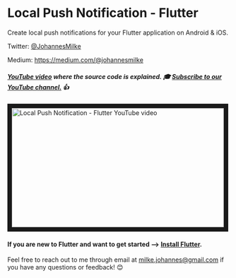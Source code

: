 # Local Push Notification - Flutter
Create local push notifications for your Flutter application on Android & iOS.


Twitter: [@JohannesMilke](https://twitter.com/JohannesMilke "Twitter Johannes Milke")

Medium: https://medium.com/@johannesmilke

##### [YouTube video](https://www.youtube.com/watch?v=xMeCwF5MO6w "Youtube Johannes Milke") where the *source code* is explained. :mortar_board: [Subscribe to our YouTube channel.](http://www.youtube.com/channel/UC0FD2apauvegCcsvqIBceLA?sub_confirmation=1 "YouTube Subscribe Johannes Milke") :thumbsup:  
<a href="https://www.youtube.com/watch?v=xMeCwF5MO6w&feature=player_embedded
" target="_blank"><img src="http://img.youtube.com/vi/xMeCwF5MO6w/maxresdefault.jpg" 
alt="Local Push Notification - Flutter YouTube video" width="480" height="270" border="10" /></a>

#### If you are new to Flutter and want to get started --> [Install Flutter](https://flutter.io/docs/get-started/install "Install Flutter").


Feel free to reach out to me through email at milke.johannes@gmail.com if you have any questions or feedback! :blush:

